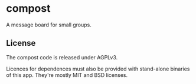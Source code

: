 # compost


A message board for small groups.

## License

The compost code is released under AGPLv3.

Licences for dependences must also be provided with stand-alone
binaries of this app.  They're mostly MIT and BSD licenses. 

